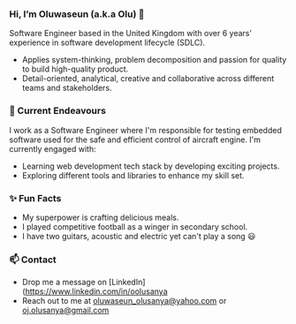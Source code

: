 ### Hi, I’m Oluwaseun (a.k.a Olu) 👋 
Software Engineer based in the United Kingdom with over 6 years’ experience in software development lifecycle (SDLC).
- Applies system-thinking, problem decomposition and passion for quality to build high-quality product.
- Detail-oriented, analytical, creative and collaborative across different teams and stakeholders.

### 🔭 Current Endeavours
I work as a Software Engineer where I'm responsible for testing embedded software used for the safe and efficient control of aircraft engine. I'm currently engaged with:
- Learning web development tech stack by developing exciting projects.
- Exploring different tools and libraries to enhance my skill set.

### ✨ Fun Facts
- My superpower is crafting delicious meals.
- I played competitive football as a winger in secondary school.
- I have two guitars, acoustic and electric yet can't play a song 😃

### 📫 Contact
- Drop me a message on [LinkedIn](https://www.linkedin.com/in/oolusanya
- Reach out to me at oluwaseun_olusanya@yahoo.com or oj.olusanya@gmail.com


